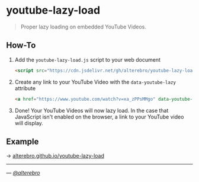 # youtube-lazy-load

> Proper lazy loading on embedded YouTube Videos.

## How-To


1. Add the `youtube-lazy-load.js` script to your web document

    ```html
    <script src="https://cdn.jsdelivr.net/gh/alterebro/youtube-lazy-load/src/youtube-lazy-load.js"></script>
    ```

2. Create any link to your YouTube Video with the <code>data-youtube-lazy</code> attribute

    ```html
    <a href="https://www.youtube.com/watch?v=xa_zPPsMMgo" data-youtube-lazy>YouTube Video</a>
    ```

3. Done! Your YouTube Videos will now lazy load. In the case that JavaScript isn't enabled on the browser, a link to your YouTube video will display.

## Example

&rarr; [alterebro.github.io/youtube-lazy-load](https://alterebro.github.io/youtube-lazy-load/)

---

&mdash; _[@alterebro](https://x.com/alterebro)_
